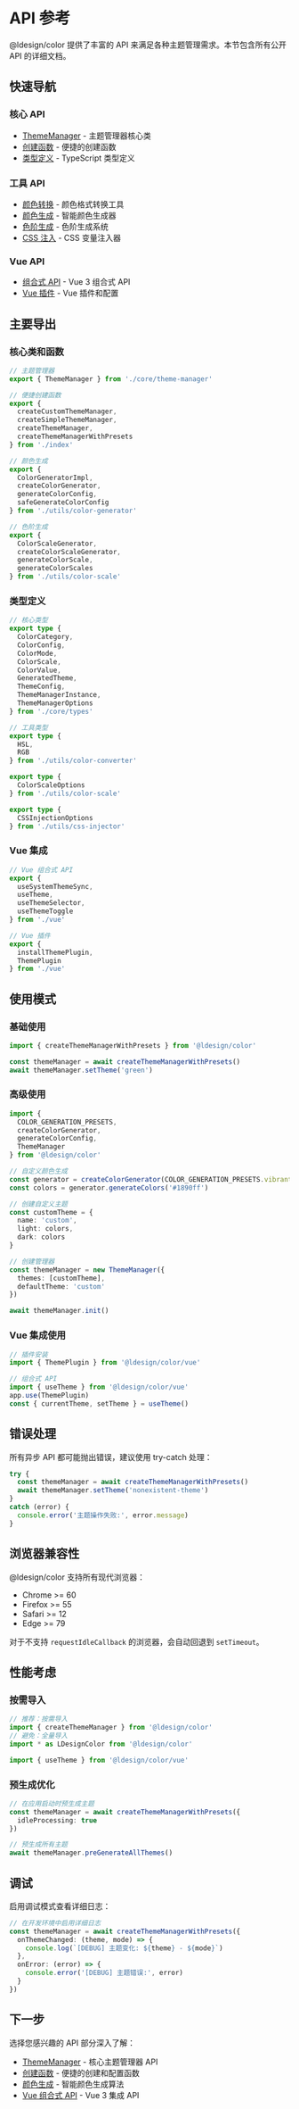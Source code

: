 # API 参考

@ldesign/color 提供了丰富的 API 来满足各种主题管理需求。本节包含所有公开 API 的详细文档。

## 快速导航

### 核心 API

- [ThemeManager](/api/theme-manager) - 主题管理器核心类
- [创建函数](/api/create-functions) - 便捷的创建函数
- [类型定义](/api/types) - TypeScript 类型定义

### 工具 API

- [颜色转换](/api/color-converter) - 颜色格式转换工具
- [颜色生成](/api/color-generator) - 智能颜色生成器
- [色阶生成](/api/color-scales) - 色阶生成系统
- [CSS 注入](/api/css-injector) - CSS 变量注入器

### Vue API

- [组合式 API](/api/vue-composables) - Vue 3 组合式 API
- [Vue 插件](/api/vue-plugin) - Vue 插件和配置

## 主要导出

### 核心类和函数

```typescript
// 主题管理器
export { ThemeManager } from './core/theme-manager'

// 便捷创建函数
export {
  createCustomThemeManager,
  createSimpleThemeManager,
  createThemeManager,
  createThemeManagerWithPresets
} from './index'

// 颜色生成
export {
  ColorGeneratorImpl,
  createColorGenerator,
  generateColorConfig,
  safeGenerateColorConfig
} from './utils/color-generator'

// 色阶生成
export {
  ColorScaleGenerator,
  createColorScaleGenerator,
  generateColorScale,
  generateColorScales
} from './utils/color-scale'
```

### 类型定义

```typescript
// 核心类型
export type {
  ColorCategory,
  ColorConfig,
  ColorMode,
  ColorScale,
  ColorValue,
  GeneratedTheme,
  ThemeConfig,
  ThemeManagerInstance,
  ThemeManagerOptions
} from './core/types'

// 工具类型
export type {
  HSL,
  RGB
} from './utils/color-converter'

export type {
  ColorScaleOptions
} from './utils/color-scale'

export type {
  CSSInjectionOptions
} from './utils/css-injector'
```

### Vue 集成

```typescript
// Vue 组合式 API
export {
  useSystemThemeSync,
  useTheme,
  useThemeSelector,
  useThemeToggle
} from './vue'

// Vue 插件
export {
  installThemePlugin,
  ThemePlugin
} from './vue'
```

## 使用模式

### 基础使用

```typescript
import { createThemeManagerWithPresets } from '@ldesign/color'

const themeManager = await createThemeManagerWithPresets()
await themeManager.setTheme('green')
```

### 高级使用

```typescript
import {
  COLOR_GENERATION_PRESETS,
  createColorGenerator,
  generateColorConfig,
  ThemeManager
} from '@ldesign/color'

// 自定义颜色生成
const generator = createColorGenerator(COLOR_GENERATION_PRESETS.vibrant)
const colors = generator.generateColors('#1890ff')

// 创建自定义主题
const customTheme = {
  name: 'custom',
  light: colors,
  dark: colors
}

// 创建管理器
const themeManager = new ThemeManager({
  themes: [customTheme],
  defaultTheme: 'custom'
})

await themeManager.init()
```

### Vue 集成使用

```typescript
// 插件安装
import { ThemePlugin } from '@ldesign/color/vue'

// 组合式 API
import { useTheme } from '@ldesign/color/vue'
app.use(ThemePlugin)
const { currentTheme, setTheme } = useTheme()
```

## 错误处理

所有异步 API 都可能抛出错误，建议使用 try-catch 处理：

```typescript
try {
  const themeManager = await createThemeManagerWithPresets()
  await themeManager.setTheme('nonexistent-theme')
}
catch (error) {
  console.error('主题操作失败:', error.message)
}
```

## 浏览器兼容性

@ldesign/color 支持所有现代浏览器：

- Chrome >= 60
- Firefox >= 55
- Safari >= 12
- Edge >= 79

对于不支持 `requestIdleCallback` 的浏览器，会自动回退到 `setTimeout`。

## 性能考虑

### 按需导入

```typescript
// 推荐：按需导入
import { createThemeManager } from '@ldesign/color'
// 避免：全量导入
import * as LDesignColor from '@ldesign/color'

import { useTheme } from '@ldesign/color/vue'
```

### 预生成优化

```typescript
// 在应用启动时预生成主题
const themeManager = await createThemeManagerWithPresets({
  idleProcessing: true
})

// 预生成所有主题
await themeManager.preGenerateAllThemes()
```

## 调试

启用调试模式查看详细日志：

```typescript
// 在开发环境中启用详细日志
const themeManager = await createThemeManagerWithPresets({
  onThemeChanged: (theme, mode) => {
    console.log(`[DEBUG] 主题变化: ${theme} - ${mode}`)
  },
  onError: (error) => {
    console.error('[DEBUG] 主题错误:', error)
  }
})
```

## 下一步

选择您感兴趣的 API 部分深入了解：

- [ThemeManager](/api/theme-manager) - 核心主题管理器 API
- [创建函数](/api/create-functions) - 便捷的创建和配置函数
- [颜色生成](/api/color-generator) - 智能颜色生成算法
- [Vue 组合式 API](/api/vue-composables) - Vue 3 集成 API
